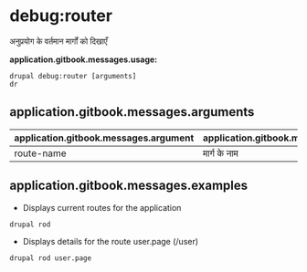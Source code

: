 # debug:router
अनुप्रयोग के वर्तमान मार्गों को दिखाएँ

**application.gitbook.messages.usage:**
```
drupal debug:router [arguments]
dr
```

## application.gitbook.messages.arguments
application.gitbook.messages.argument | application.gitbook.messages.details
---------|-------------
route-name | मार्ग के नाम

## application.gitbook.messages.examples
* Displays current routes for the application
```
drupal rod
```
* Displays details for the route user.page (/user)
```
drupal rod user.page
```
